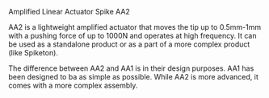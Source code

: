 Amplified Linear Actuator Spike AA2

AA2 is a lightweight amplified actuator that moves the tip up to 0.5mm-1mm with a pushing force of up to 1000N and operates at high frequency. It can be used as a standalone product or as a part of a more complex product (like Spiketon).

The difference between AA2 and AA1 is in their design purposes. AA1 has been designed to ba as simple as possible. While AA2 is more advanced, it comes with a more complex assembly.
